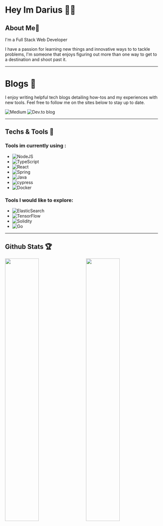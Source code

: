 
# Hey Im Darius 👋🏾

## About Me📖
I'm a Full Stack Web Developer

I have a passion for learning new things and innovative ways to to tackle problems, 
I'm someone that enjoys figuring out more than one way to get to a destination and shoot past it.

---
# Blogs 📝
I enjoy writing helpful tech blogs detailing how-tos and my experiences with new tools. Feel free to follow me on the sites below to stay up to date.

![Medium](https://img.shields.io/badge/Medium-12100E?style=for-the-badge&logo=medium&logoColor=white)
![Dev.to blog](https://img.shields.io/badge/dev.to-0A0A0A?style=for-the-badge&logo=dev.to&logoColor=white)

---


## Techs & Tools 🔧
### Tools im currently using :
 - ![NodeJS](https://img.shields.io/badge/node.js-6DA55F?style=for-the-badge&logo=node.js&logoColor=white)
  - ![TypeScript](https://img.shields.io/badge/typescript-%23007ACC.svg?style=for-the-badge&logo=typescript&logoColor=white)
  - ![React](https://img.shields.io/badge/react-%2320232a.svg?style=for-the-badge&logo=react&logoColor=%2361DAFB)
 - ![Spring](https://img.shields.io/badge/spring-%236DB33F.svg?style=for-the-badge&logo=spring&logoColor=white)
  - ![Java](https://img.shields.io/badge/java-%23ED8B00.svg?style=for-the-badge&logo=java&logoColor=white)
  - ![cypress](https://img.shields.io/badge/-cypress-%23E5E5E5?style=for-the-badge&logo=cypress&logoColor=058a5e)
  - ![Docker](https://img.shields.io/badge/docker-%230db7ed.svg?style=for-the-badge&logo=docker&logoColor=white) 
  
### Tools I would like to explore:
- ![ElasticSearch](https://img.shields.io/badge/-ElasticSearch-005571?style=for-the-badge&logo=elasticsearch)
- ![TensorFlow](https://img.shields.io/badge/TensorFlow-%23FF6F00.svg?style=for-the-badge&logo=TensorFlow&logoColor=white)
- ![Solidity](https://img.shields.io/badge/Solidity-%23363636.svg?style=for-the-badge&logo=solidity&logoColor=white)
- ![Go](https://img.shields.io/badge/go-%2300ADD8.svg?style=for-the-badge&logo=go&logoColor=white)

---
## Github Stats 🏆
<img align="left" width="47%"  src="https://github-readme-stats.vercel.app/api?username=DariusDeah&show_icons=true&theme=tokyonight"/>
<img align="right" width="47%" src="https://github-readme-stats.vercel.app/api/top-langs/?username=DariusDeah&layout=compact&hide=css&langs_count=7)"/>














<!---
DariusDeah/DariusDeah is a ✨ special ✨ repository because its `README.md` (this file) appears on your GitHub profile.
You can click the Preview link to take a look at your changes.
--->
